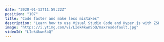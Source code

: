 ```yaml
---
date: "2020-01-13T11:59:22Z"
position: "107"
title: "Code faster and make less mistakes"
description: "Learn how to use Visual Studio Code and Hyper.js with ZSH to streamline your JavaScript developer environment for coding fast and with less errors. The setup is simple and considered and it works both both MAC and PC (With WSL Ubuntu).\n\nHow to install Ubuntu WSL: https://docs.microsoft.com/en-us/windows/wsl/install-win10\n\n0:00 Introduction\n1:00 The tools I use\n1:43 IDE\n2:47 IDE Extensions\n7:17 IDE Theme\n8:58 Terminal\n13:27 Conclusion\n\nTools used in this video:\nVisual Studio Code: https://code.visualstudio.com/\nHyper.js: https://hyper.is/\n\nFollow me here:\nWebsite: https://timbenniks.nl/\nTwitter: https://twitter.com/timbenniks\nGithub: https://github.com/timbenniks"
image: "https://i.ytimg.com/vi/LIek4kwnSbQ/maxresdefault.jpg"
videoId: "LIek4kwnSbQ"
---
```


